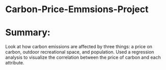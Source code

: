 # Carbon-Price-Emmsions-Project

# Summary:
Look at how carbon emissions are affected by three things: a price on carbon, outdoor recreational space, and population. Used a regression analysis to visualize the correlation between the price of carbon and each attribute.
